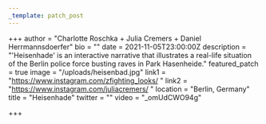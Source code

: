 ```yaml
---
_template: patch_post
---
```


+++
author = "Charlotte Roschka + Julia Cremers + Daniel Herrmannsdoerfer"
bio = ""
date = 2021-11-05T23:00:00Z
description = "'Heisenhade' is an interactive narrative that illustrates a real-life situation of the Berlin police force busting raves in Park Hasenheide."
featured_patch = true
image = "/uploads/heisenbad.jpg"
link1 = "https://www.instagram.com/zfighting_looks/ "
link2 = "https://www.instagram.com/juliacremers/ "
location = "Berlin, Germany"
title = "Heisenhade"
twitter = ""
video = "_omUdCWO94g"

+++
